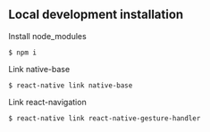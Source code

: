 ## Local development installation
Install node_modules

    $ npm i

Link native-base

    $ react-native link native-base

Link react-navigation

    $ react-native link react-native-gesture-handler